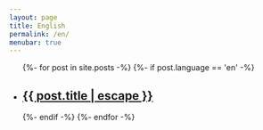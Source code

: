 ```yaml
---
layout: page
title: English
permalink: /en/
menubar: true
---
```


<div class="home">
  <ul class="post-list">
    {%- for post in site.posts -%}
      {%- if post.language == 'en' -%}
      <li>
        <h2>
          <a class="post-link" href="{{ post.url | prepend: site.baseurl }}">{{ post.title | escape }}</a>
        </h2>
      </li>
      {%- endif -%}
    {%- endfor -%}
  </ul>
</div>